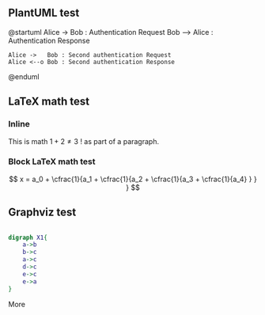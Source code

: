 ## PlantUML test

@startuml
    Alice -> Bob  : Authentication Request
    Bob --> Alice : Authentication Response

    Alice ->   Bob : Second authentication Request
    Alice <--o Bob : Second authentication Response
@enduml

## LaTeX math test

### Inline 

This is math $1+2\neq3$ ! as part of a paragraph.

### Block LaTeX math test

$$
  x = a_0 + \cfrac{1}{a_1
          + \cfrac{1}{a_2
          + \cfrac{1}{a_3 + \cfrac{1}{a_4} } } }
$$

## Graphviz test

~~~ dot

digraph X1{
    a->b 
    b->c
    a->c
    d->c
    e->c
    e->a
}

~~~ 

More


